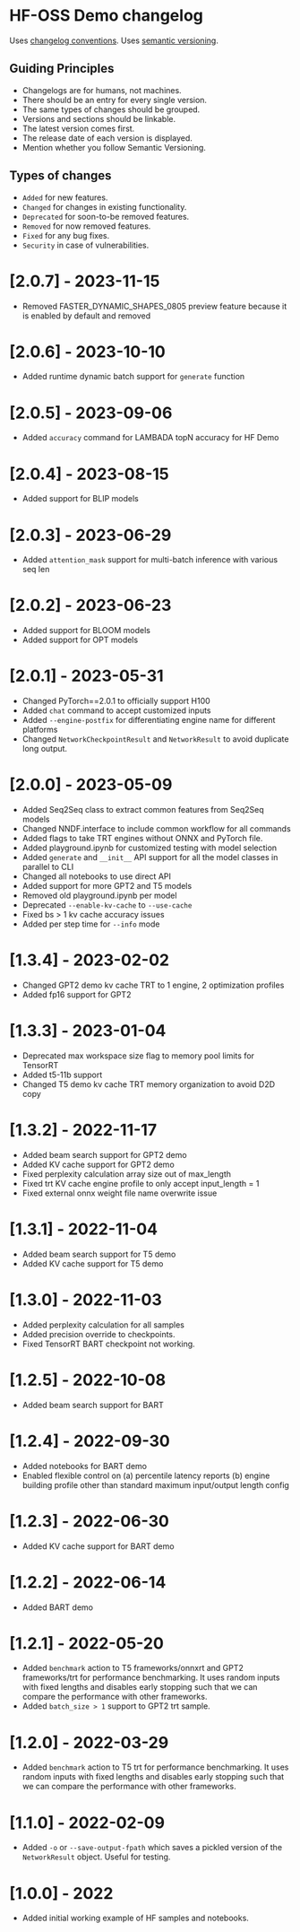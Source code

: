 # HF-OSS Demo changelog

Uses [changelog conventions](https://keepachangelog.com/en/1.0.0/).
Uses [semantic versioning](https://semver.org/).

## Guiding Principles
- Changelogs are for humans, not machines.
- There should be an entry for every single version.
- The same types of changes should be grouped.
- Versions and sections should be linkable.
- The latest version comes first.
- The release date of each version is displayed.
- Mention whether you follow Semantic Versioning.

## Types of changes
- `Added` for new features.
- `Changed` for changes in existing functionality.
- `Deprecated` for soon-to-be removed features.
- `Removed` for now removed features.
- `Fixed` for any bug fixes.
- `Security` in case of vulnerabilities.

# [2.0.7] - 2023-11-15
- Removed FASTER_DYNAMIC_SHAPES_0805 preview feature because it is enabled by default and removed

# [2.0.6] - 2023-10-10
- Added runtime dynamic batch support for `generate` function

# [2.0.5] - 2023-09-06
- Added `accuracy` command for LAMBADA topN accuracy for HF Demo

# [2.0.4] - 2023-08-15
- Added support for BLIP models

# [2.0.3] - 2023-06-29
- Added `attention_mask` support for multi-batch inference with various seq len

# [2.0.2] - 2023-06-23
- Added support for BLOOM models
- Added support for OPT models

# [2.0.1] - 2023-05-31
- Changed PyTorch==2.0.1 to officially support H100
- Added `chat` command to accept customized inputs
- Added `--engine-postfix` for differentiating engine name for different platforms
- Changed `NetworkCheckpointResult` and `NetworkResult` to avoid duplicate long output.

# [2.0.0] - 2023-05-09
- Added Seq2Seq class to extract common features from Seq2Seq models
- Changed NNDF.interface to include common workflow for all commands
- Added flags to take TRT engines without ONNX and PyTorch file.
- Added playground.ipynb for customized testing with model selection
- Added `generate` and `__init__` API support for all the model classes in parallel to CLI
- Changed all notebooks to use direct API
- Added support for more GPT2 and T5 models
- Removed old playground.ipynb per model
- Deprecated `--enable-kv-cache` to `--use-cache`
- Fixed bs > 1 kv cache accuracy issues
- Added per step time for `--info` mode

# [1.3.4] - 2023-02-02
- Changed GPT2 demo kv cache TRT to 1 engine, 2 optimization profiles
- Added fp16 support for GPT2

# [1.3.3] - 2023-01-04
- Deprecated max workspace size flag to memory pool limits for TensorRT
- Added t5-11b support
- Changed T5 demo kv cache TRT memory organization to avoid D2D copy

# [1.3.2] - 2022-11-17
- Added beam search support for GPT2 demo
- Added KV cache support for GPT2 demo
- Fixed perplexity calculation array size out of max_length
- Fixed trt KV cache engine profile to only accept input_length = 1
- Fixed external onnx weight file name overwrite issue

# [1.3.1] - 2022-11-04
- Added beam search support for T5 demo
- Added KV cache support for T5 demo

# [1.3.0] - 2022-11-03
- Added perplexity calculation for all samples
- Added precision override to checkpoints.
- Fixed TensorRT BART checkpoint not working.

# [1.2.5] - 2022-10-08
- Added beam search support for BART

# [1.2.4] - 2022-09-30
- Added notebooks for BART demo
- Enabled flexible control on (a) percentile latency reports (b) engine building profile other than standard maximum input/output length config

# [1.2.3] - 2022-06-30
- Added KV cache support for BART demo

# [1.2.2] - 2022-06-14
- Added BART demo

# [1.2.1] - 2022-05-20

- Added `benchmark` action to T5 frameworks/onnxrt and GPT2 frameworks/trt for performance benchmarking. It uses random
  inputs with fixed lengths and disables early stopping such that we can compare the performance with other frameworks.
- Added `batch_size > 1` support to GPT2 trt sample.

# [1.2.0] - 2022-03-29

- Added `benchmark` action to T5 trt for performance benchmarking. It uses random inputs with fixed lengths and disables
  early stopping such that we can compare the performance with other frameworks.

# [1.1.0] - 2022-02-09

- Added `-o` or `--save-output-fpath` which saves a pickled version of the `NetworkResult` object. Useful for testing.

# [1.0.0] - 2022

- Added initial working example of HF samples and notebooks.
